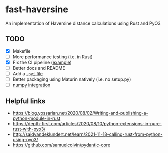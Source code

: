 # fast-haversine

An implementation of Haversine distance calculations using Rust and PyO3

## TODO

- [x] Makefile
- [ ] More performance testing (i.e. in Rust)
- [x] Fix the CI pipeline ([example](https://github.com/charliermarsh/ruff/blob/main/.github/workflows/ci.yaml))
- [ ] Better docs and README
- [ ] Add a [`.pyi` file](https://pyo3.rs/v0.16.4/python_typing_hints.html)
- [ ] Better packaging using Maturin natively (i.e. no setup.py)
- [ ] [numpy integration](https://github.com/PyO3/rust-numpy)

## Helpful links

- https://blog.yossarian.net/2020/08/02/Writing-and-publishing-a-python-module-in-rust
- https://depth-first.com/articles/2020/08/10/python-extensions-in-pure-rust-with-pyo3/
- http://saidvandeklundert.net/learn/2021-11-18-calling-rust-from-python-using-pyo3/
- https://github.com/samuelcolvin/pydantic-core
